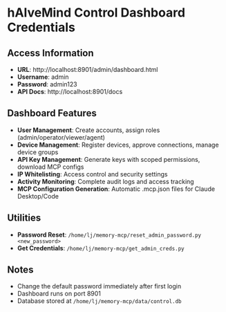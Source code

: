 # hAIveMind Control Dashboard Credentials

## Access Information
- **URL**: http://localhost:8901/admin/dashboard.html
- **Username**: admin  
- **Password**: admin123
- **API Docs**: http://localhost:8901/docs

## Dashboard Features
- **User Management**: Create accounts, assign roles (admin/operator/viewer/agent)
- **Device Management**: Register devices, approve connections, manage device groups
- **API Key Management**: Generate keys with scoped permissions, download MCP configs
- **IP Whitelisting**: Access control and security settings
- **Activity Monitoring**: Complete audit logs and access tracking
- **MCP Configuration Generation**: Automatic .mcp.json files for Claude Desktop/Code

## Utilities
- **Password Reset**: `/home/lj/memory-mcp/reset_admin_password.py <new_password>`
- **Get Credentials**: `/home/lj/memory-mcp/get_admin_creds.py`

## Notes
- Change the default password immediately after first login
- Dashboard runs on port 8901
- Database stored at `/home/lj/memory-mcp/data/control.db`